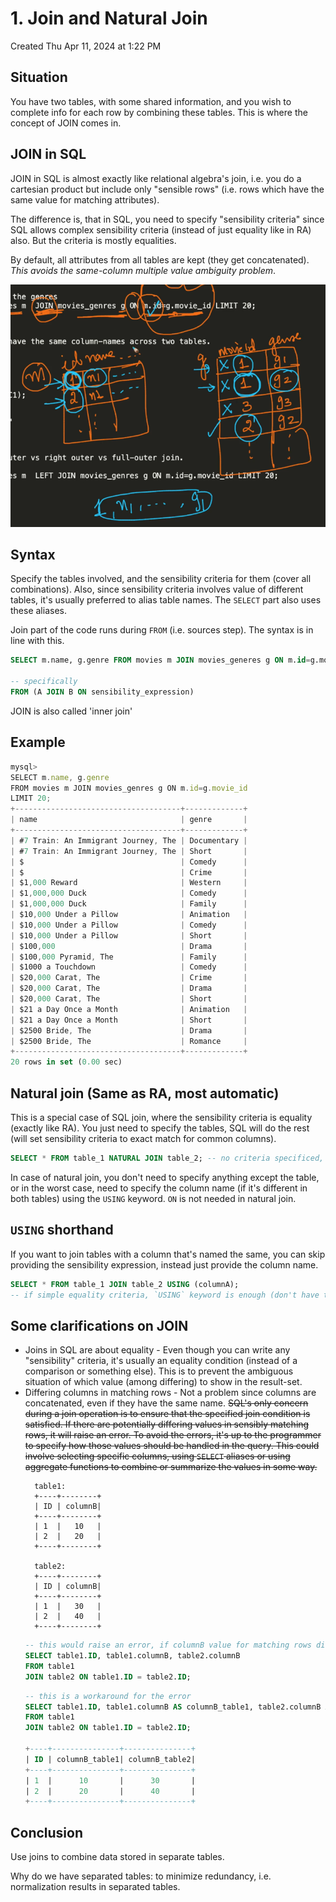 # 1. Join and Natural Join
Created Thu Apr 11, 2024 at 1:22 PM

## Situation
You have two tables, with some shared information, and you wish to complete info for each row by combining these tables. This is where the concept of JOIN comes in.

## JOIN in SQL
JOIN in SQL is almost exactly like relational algebra's join, i.e. you do a cartesian product but include only "sensible rows" (i.e. rows which have the same value for matching attributes). 

The difference is, that in SQL, you need to specify "sensibility criteria" since SQL allows complex sensibility criteria (instead of just equality like in RA) also. But the criteria is mostly equalities.

By default, all attributes from all tables are kept (they get concatenated). *This avoids the same-column multiple value ambiguity problem*.

![](../../../../assets/1-Join-and-Natural-Join-image-1-b8704d7f.png)
## Syntax
Specify the tables involved, and the sensibility criteria for them (cover all combinations).
Also, since sensibility criteria involves value of different tables, it's usually preferred to alias table names. The `SELECT` part also uses these aliases.

Join part of the code runs during `FROM` (i.e. sources step). The syntax is in line with this.
```sql
SELECT m.name, g.genre FROM movies m JOIN movies_generes g ON m.id=g.movie_id;

-- specifically
FROM (A JOIN B ON sensibility_expression)
```

JOIN is also called 'inner join'

## Example
```js
mysql> 
SELECT m.name, g.genre
FROM movies m JOIN movies_genres g ON m.id=g.movie_id
LIMIT 20;
+-------------------------------------+-------------+
| name                                | genre       |
+-------------------------------------+-------------+
| #7 Train: An Immigrant Journey, The | Documentary |
| #7 Train: An Immigrant Journey, The | Short       |
| $                                   | Comedy      |
| $                                   | Crime       |
| $1,000 Reward                       | Western     |
| $1,000,000 Duck                     | Comedy      |
| $1,000,000 Duck                     | Family      |
| $10,000 Under a Pillow              | Animation   |
| $10,000 Under a Pillow              | Comedy      |
| $10,000 Under a Pillow              | Short       |
| $100,000                            | Drama       |
| $100,000 Pyramid, The               | Family      |
| $1000 a Touchdown                   | Comedy      |
| $20,000 Carat, The                  | Crime       |
| $20,000 Carat, The                  | Drama       |
| $20,000 Carat, The                  | Short       |
| $21 a Day Once a Month              | Animation   |
| $21 a Day Once a Month              | Short       |
| $2500 Bride, The                    | Drama       |
| $2500 Bride, The                    | Romance     |
+-------------------------------------+-------------+
20 rows in set (0.00 sec)
```


## Natural join (Same as RA, most automatic)
This is a special case of SQL join, where the sensibility criteria is equality (exactly like RA).
You just need to specify the tables, SQL will do the rest (will set sensibility criteria to exact match for common columns).
```sql
SELECT * FROM table_1 NATURAL JOIN table_2; -- no criteria specificed, so same-named column is used as sensibility criteria
```

In case of natural join, you don't need to specify anything except the table, or in the worst case, need to specify the column name (if it's different in both tables) using the `USING` keyword. `ON` is not needed in natural join.

## `USING` shorthand
If you want to join tables with a column that's named the same, you can skip providing the sensibility expression, instead just provide the column name.
```sql
SELECT * FROM table_1 JOIN table_2 USING (columnA); 
-- if simple equality criteria, `USING` keyword is enough (don't have to write the whole expression and use 'ON')
```

## Some clarifications on JOIN
- Joins in SQL are about equality - Even though you can write any "sensibility" criteria, it's usually an equality condition (instead of a comparison or something else). This is to prevent the ambiguous situation of which value (among differing) to show in the result-set.
- Differing columns in matching rows -  Not a problem since columns are concatenated, even if they have the same name. ~~SQL's only concern during a join operation is to ensure that the specified join condition is satisfied. If there are potentially differing values in sensibly matching rows, it will raise an error. To avoid the errors, it's up to the programmer to specify how those values should be handled in the query. This could involve selecting specific columns, using `SELECT` aliases or using aggregate functions to combine or summarize the values in some way.~~
  ```
	table1:
	+----+--------+
	| ID | columnB|
	+----+--------+
	| 1  |   10   |
	| 2  |   20   |
	+----+--------+
	
	table2:
	+----+--------+
	| ID | columnB|
	+----+--------+
	| 1  |   30   |
	| 2  |   40   |
	+----+--------+
	```
	```sql
	-- this would raise an error, if columnB value for matching rows differ
	SELECT table1.ID, table1.columnB, table2.columnB
	FROM table1
	JOIN table2 ON table1.ID = table2.ID;
	```
	```sql
	-- this is a workaround for the error
	SELECT table1.ID, table1.columnB AS columnB_table1, table2.columnB AS columnB_table2
	FROM table1
	JOIN table2 ON table1.ID = table2.ID;
	
	+----+---------------+---------------+
	| ID | columnB_table1| columnB_table2|
	+----+---------------+---------------+
	| 1  |      10       |      30       |
	| 2  |      20       |      40       |
	+----+---------------+---------------+
	```

## Conclusion
Use joins to combine data stored in separate tables.

Why do we have separated tables: to minimize redundancy, i.e. normalization results in separated tables.